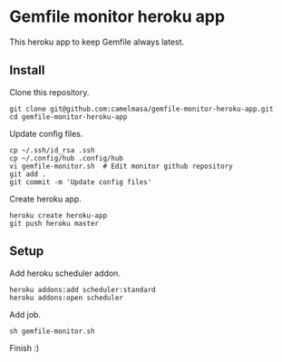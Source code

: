 Gemfile monitor heroku app
======================
This heroku app to keep Gemfile always latest.

Install
------

Clone this repository.
```
git clone git@github.com:camelmasa/gemfile-monitor-heroku-app.git
cd gemfile-monitor-heroku-app
```

Update config files.
```
cp ~/.ssh/id_rsa .ssh
cp ~/.config/hub .config/hub
vi gemfile-monitor.sh  # Edit monitor github repository
git add .
git commit -m 'Update config files'
```

Create heroku app.
```
heroku create heroku-app
git push heroku master
```

Setup
---

Add heroku scheduler addon.
```
heroku addons:add scheduler:standard
heroku addons:open scheduler
```

Add job.
```
sh gemfile-monitor.sh
```

Finish :)
